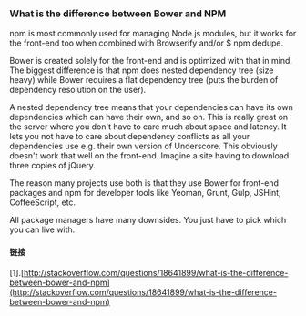 ### What is the difference between Bower and NPM

npm is most commonly used for managing Node.js modules, but it works for the front-end too when combined with Browserify and/or $ npm dedupe.

Bower is created solely for the front-end and is optimized with that in mind. The biggest difference is that npm does nested dependency tree (size heavy) while Bower requires a flat dependency tree (puts the burden of dependency resolution on the user).

A nested dependency tree means that your dependencies can have its own dependencies which can have their own, and so on. This is really great on the server where you don't have to care much about space and latency. It lets you not have to care about dependency conflicts as all your dependencies use e.g. their own version of Underscore. This obviously doesn't work that well on the front-end. Imagine a site having to download three copies of jQuery.

The reason many projects use both is that they use Bower for front-end packages and npm for developer tools like Yeoman, Grunt, Gulp, JSHint, CoffeeScript, etc.

All package managers have many downsides. You just have to pick which you can live with.


#### 链接
[1].[http://stackoverflow.com/questions/18641899/what-is-the-difference-between-bower-and-npm](http://stackoverflow.com/questions/18641899/what-is-the-difference-between-bower-and-npm)